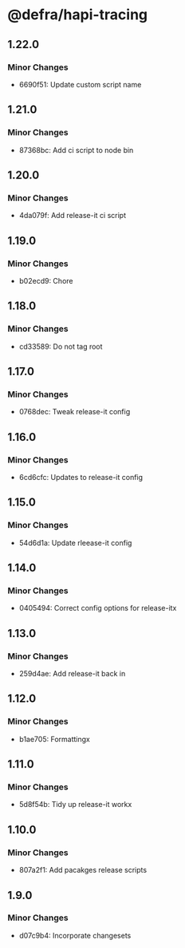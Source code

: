 # @defra/hapi-tracing

## 1.22.0

### Minor Changes

- 6690f51: Update custom script name

## 1.21.0

### Minor Changes

- 87368bc: Add ci script to node bin

## 1.20.0

### Minor Changes

- 4da079f: Add release-it ci script

## 1.19.0

### Minor Changes

- b02ecd9: Chore

## 1.18.0

### Minor Changes

- cd33589: Do not tag root

## 1.17.0

### Minor Changes

- 0768dec: Tweak release-it config

## 1.16.0

### Minor Changes

- 6cd6cfc: Updates to release-it config

## 1.15.0

### Minor Changes

- 54d6d1a: Update rleease-it config

## 1.14.0

### Minor Changes

- 0405494: Correct config options for release-itx

## 1.13.0

### Minor Changes

- 259d4ae: Add release-it back in

## 1.12.0

### Minor Changes

- b1ae705: Formattingx

## 1.11.0

### Minor Changes

- 5d8f54b: Tidy up release-it workx

## 1.10.0

### Minor Changes

- 807a2f1: Add pacakges release scripts

## 1.9.0

### Minor Changes

- d07c9b4: Incorporate changesets
